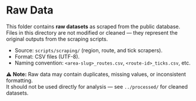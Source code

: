 # Raw Data

This folder contains **raw datasets** as scraped from the public database.  
Files in this directory are not modified or cleaned — they represent the original outputs from the scraping scripts.

- Source: `scripts/scraping/` (region, route, and tick scrapers).  
- Format: CSV files (UTF-8).  
- Naming convention: `<area-slug>_routes.csv`, `<route-id>_ticks.csv`, etc.  

⚠️ **Note:** Raw data may contain duplicates, missing values, or inconsistent formatting.  
It should not be used directly for analysis — see `../processed/` for cleaned datasets.

